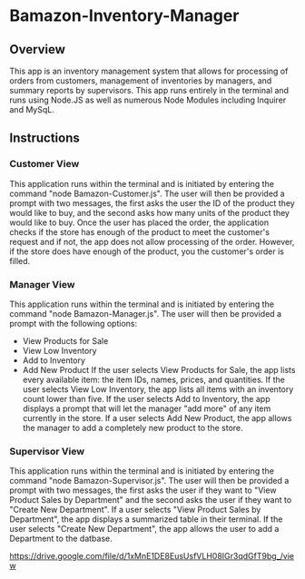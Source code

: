 # Bamazon-Inventory-Manager

## Overview

This app is an inventory management system that allows for processing of orders from customers, management of inventories by managers, and summary reports by supervisors. This app runs entirely in the terminal and runs using Node.JS as well as numerous Node Modules including Inquirer and MySqL.


## Instructions

### Customer View

This application runs within the terminal and is initiated by entering the command "node Bamazon-Customer.js". The user will then be provided a prompt with two messages, the first asks the user the ID of the product they would like to buy, and the second asks how many units of the product they would like to buy.  Once the user has placed the order, the application checks if the store has enough of the product to meet the customer's request and if not, the app does not allow processing of the order.  However, if the store does have enough of the product, you the customer's order is filled.


### Manager View
This application runs within the terminal and is initiated by entering the command "node Bamazon-Manager.js". The user will then be provided a prompt with the following options:
* View Products for Sale
* View Low Inventory
* Add to Inventory
* Add New Product
If the user selects View Products for Sale, the app lists every available item: the item IDs, names, prices, and quantities.
If the user selects View Low Inventory, the app lists all items with an inventory count lower than five.
If the user selects Add to Inventory, the app displays a prompt that will let the manager "add more" of any item currently in the store.
If a user selects Add New Product, the app allows the manager to add a completely new product to the store.

### Supervisor View
This application runs within the terminal and is initiated by entering the command "node Bamazon-Supervisor.js".  The user will then be provided a prompt with two messages, the first asks the user if they want to "View Product Sales by Department" and the second asks the user if they want to "Create New Department". If a user selects "View Product Sales by Department", the app displays a summarized table in their terminal. If the user selects "Create New Department", the app allows the user to add a Department to the datbase.

https://drive.google.com/file/d/1xMnE1DE8EusUsfVLH08IGr3qdGfT9bg_/view
